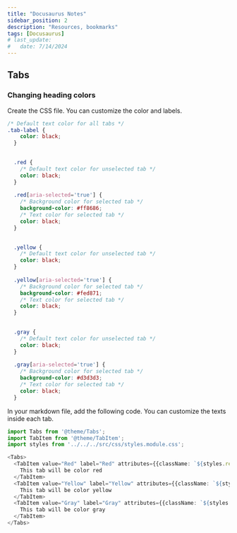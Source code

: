 ```yaml
---
title: "Docusaurus Notes"
sidebar_position: 2
description: "Resources, bookmarks"
tags: [Docusaurus]
# last_update:
#   date: 7/14/2024
---
```



## Tabs 

### Changing heading colors 

Create the CSS file. You can customize the color and labels.

```css title="styles.modulus.css"
/* Default text color for all tabs */
.tab-label {
    color: black;
  }
  

  .red {
    /* Default text color for unselected tab */
    color: black;
  }
  
  .red[aria-selected='true'] {
    /* Background color for selected tab */
    background-color: #ff8686;
    /* Text color for selected tab */
    color: black;
  }

  
  .yellow {
    /* Default text color for unselected tab */
    color: black;
  }
  
  .yellow[aria-selected='true'] {
    /* Background color for selected tab */
    background-color: #fed871;
    /* Text color for selected tab */
    color: black;
  }
  

  .gray {
    /* Default text color for unselected tab */
    color: black;
  }
  
  .gray[aria-selected='true'] {
    /* Background color for selected tab */
    background-color: #d3d3d3;
    /* Text color for selected tab */
    color: black;
  }
```

In your markdown file, add the following code. You can customize the texts inside each tab.

```typescript
import Tabs from '@theme/Tabs';
import TabItem from '@theme/TabItem';
import styles from '../../../src/css/styles.module.css';

<Tabs>
  <TabItem value="Red" label="Red" attributes={{className: `${styles.red} ${styles['tab-label']}`}}>
    This tab will be color red
  </TabItem>
  <TabItem value="Yellow" label="Yellow" attributes={{className: `${styles.yellow} ${styles['tab-label']}`}}>
    This tab will be color yellow
  </TabItem>
  <TabItem value="Gray" label="Gray" attributes={{className: `${styles.gray} ${styles['tab-label']}`}}>
    This tab will be color gray
  </TabItem>
</Tabs> 
```
